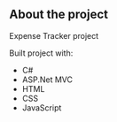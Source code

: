 ## __About the project__  
Expense Tracker project

Built project with:
 - C#
 - ASP.Net MVC
 - HTML
 - CSS
 - JavaScript


	 



